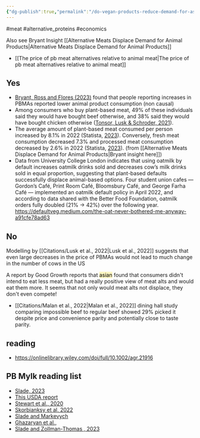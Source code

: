 ```yaml
---
{"dg-publish":true,"permalink":"/do-vegan-products-reduce-demand-for-as-fs/","tags":["#meat","#alternative_proteins","#economics"],"created":"2025-10-23T17:42:47.506+01:00","updated":"2025-10-23T18:06:08.722+01:00"}
---
```


#meat #alternative_proteins #economics 

Also see Bryant Insight [[Alternative Meats Displace Demand for Animal Products\|Alternative Meats Displace Demand for Animal Products]] 

- [[The price of pb meat alternatives relative to animal meat\|The price of pb meat alternatives relative to animal meat]]
## Yes
- [Bryant, Ross and Flores (2023)](https://www.sciencedirect.com/science/article/pii/S0950329323000484) found that people reporting increases in PBMAs reported lower animal product consumption (non causal)
- Among consumers who buy plant-based meat, 49% of these individuals said they would have bought beef otherwise, and 38% said they would have bought chicken otherwise ([Tonsor, Lusk & Schroder, 2021](https://www.agmanager.info/sites/default/files/pdf/PlantBasedProteinAlternatives_FullReport.pdf)).
- The average amount of plant-based meat consumed per person increased by 8.1% in 2022 (Statista, [2023](https://www.statista.com/forecasts/1276683/united-kingdom-meat-substitute-consumption-per-capita)). Conversely, fresh meat consumption decreased 7.3% and processed meat consumption decreased by 2.6% in 2022 (Statista, [2023](https://www.statista.com/forecasts/679528/per-capita-meat-consumption-european-union-eu)). (from [[Alternative Meats Displace Demand for Animal Products\|Bryant insight here]])
- Data from University College London indicates that using oatmilk by default increases oatmilk drinks sold and decreases cow’s milk drinks sold in equal proportion, suggesting that plant-based defaults successfully displace animal-based options. Four student union cafes — Gordon’s Café, Print Room Café, Bloomsbury Café, and George Farha Café — implemented an oatmilk default policy in April 2022, and according to data shared with the Better Food Foundation, oatmilk orders fully doubled (21% → 42%) over the following year. https://defaultveg.medium.com/the-oat-never-bothered-me-anyway-a91cfe78ad63

## No
Modelling by [[Citations/Lusk et al., 2022\|Lusk et al., 2022]] suggests that even large decreases in the price of PBMAs would not lead to much change in the number of cows in the US

A report by Good Growth reports that <mark style="background: #FFF3A3A6;">asian</mark> found that consumers didn't intend to eat less meat, but had a really positive view of meat alts and would eat them more. It seems that not only would meat alts not displace, they don't even compete!

- [[Citations/Malan et al., 2022\|Malan et al., 2022]] dining hall study comparing impossible beef to regular beef showed 29% picked it despite price and convenience parity and potentially close to taste parity.

## reading
- https://onlinelibrary.wiley.com/doi/full/10.1002/agr.21916
## PB Mylk reading list

- [Slade, 2023](https://www.cambridge.org/core/journals/agricultural-and-resource-economics-review/article/does-plantbased-milk-reduce-sales-of-dairy-milk-evidence-from-the-almond-milk-craze/7E03D79085B12BA9AA1CD5F24BF3584F)
- [This USDA report](https://www.ers.usda.gov/amber-waves/2020/december/plant-based-products-replacing-cow-s-milk-but-the-impact-is-small/)
- [Stewart et al., 2020](https://www.cambridge.org/core/journals/journal-of-agricultural-and-applied-economics/article/are-plantbased-analogues-replacing-cows-milk-in-the-american-diet/F78AE2E32B77214BD3D26A060EC70451)
- [Skorbianksy et al, 2022](https://onlinelibrary.wiley.com/doi/abs/10.1111/agec.12700)
- [Slade and Markevych](https://onlinelibrary.wiley.com/doi/abs/10.1002/agr.21833)
- [Ghazaryan et al., ](https://scholar.google.com/scholar_url?url=https://ageconsearch.umn.edu/record/320675/files/JARE320675.pdf&hl=en&sa=T&oi=gsb-gga&ct=res&cd=0&d=15153619672902118887&ei=Yx3AZfXUOZXKy9YPwpWggAk&scisig=AFWwaebaGIU1XSAfthgnUrTC6NP2) 
- [Slade and Zollman-Thomas , 2023](https://brill.com/view/journals/ifam/26/5/article-p801_2.xml)


